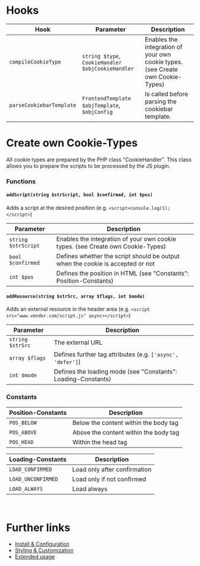 # Hooks
Hook | Parameter | Description
---------- | ----------- | -----------
`compileCookieType` | `string $type`, `CookieHandler $objCookieHandler` | Enables the integration of your own cookie types. (see Create own Cookie-Types)
`parseCookiebarTemplate` | `FrontendTemplate $objTemplate`, `$objConfig` | Is called before parsing the cookiebar template.

# Create own Cookie-Types
All cookie types are prepared by the PHP class "CookieHandler". This class allows you to prepare the scripts to be processed by the JS plugin.

### Functions

#### `addScript(string $strScript, bool $confirmed, int $pos)`
Adds a script at the desired position (e.g. `<script>console.log(1);</script>`)

Parameter | Description
---------- | -----------
`string $strScript` | Enables the integration of your own cookie types. (see Create own Cookie-Types)
`bool $confirmed` | Defines whether the script should be output when the cookie is accepted or not
`int $pos` | Defines the position in HTML (see "Constants": Position-Constants)

#### `addResource(string $strSrc, array $flags, int $mode)`
Adds an external resource in the header area (e.g. `<script src="www.vendor.com/script.js" async></script>`)

Parameter | Description
---------- | -----------
`string $strSrc` | The external URL
`array $flags` | Defines further tag attributes (e.g. `['async', 'defer']`)
`int $mode` | Defines the loading mode (see "Constants": Loading-Constants)

### Constants
Position-Constants | Description
---------- | -----------
`POS_BELOW` | Below the content within the body tag
`POS_ABOVE` | Above the content within the body tag
`POS_HEAD` | Within the head tag

Loading-Constants | Description
---------- | -----------
`LOAD_CONFIRMED` | Load only after confirmation
`LOAD_UNCONFIRMED` | Load only if not confirmed
`LOAD_ALWAYS` | Load always

<br/>

# Further links
- [Install & Configuration](CONFIGURATION.md)
- [Styling & Customization](CUSTOMIZATION.md)
- [Extended usage](EXTENDED_USAGE.md)
